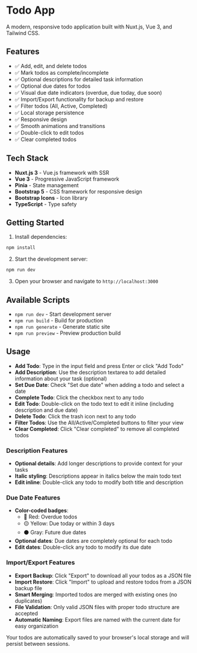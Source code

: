 # Todo App

A modern, responsive todo application built with Nuxt.js, Vue 3, and Tailwind CSS.

## Features

- ✅ Add, edit, and delete todos
- ✅ Mark todos as complete/incomplete
- ✅ Optional descriptions for detailed task information
- ✅ Optional due dates for todos
- ✅ Visual due date indicators (overdue, due today, due soon)
- ✅ Import/Export functionality for backup and restore
- ✅ Filter todos (All, Active, Completed)
- ✅ Local storage persistence
- ✅ Responsive design
- ✅ Smooth animations and transitions
- ✅ Double-click to edit todos
- ✅ Clear completed todos

## Tech Stack

- **Nuxt.js 3** - Vue.js framework with SSR
- **Vue 3** - Progressive JavaScript framework
- **Pinia** - State management
- **Bootstrap 5** - CSS framework for responsive design
- **Bootstrap Icons** - Icon library
- **TypeScript** - Type safety

## Getting Started

1. Install dependencies:
```bash
npm install
```

2. Start the development server:
```bash
npm run dev
```

3. Open your browser and navigate to `http://localhost:3000`

## Available Scripts

- `npm run dev` - Start development server
- `npm run build` - Build for production
- `npm run generate` - Generate static site
- `npm run preview` - Preview production build

## Usage

- **Add Todo**: Type in the input field and press Enter or click "Add Todo"
- **Add Description**: Use the description textarea to add detailed information about your task (optional)
- **Set Due Date**: Check "Set due date" when adding a todo and select a date
- **Complete Todo**: Click the checkbox next to any todo
- **Edit Todo**: Double-click on the todo text to edit it inline (including description and due date)
- **Delete Todo**: Click the trash icon next to any todo
- **Filter Todos**: Use the All/Active/Completed buttons to filter your view
- **Clear Completed**: Click "Clear completed" to remove all completed todos

### Description Features
- **Optional details**: Add longer descriptions to provide context for your tasks
- **Italic styling**: Descriptions appear in italics below the main todo text
- **Edit inline**: Double-click any todo to modify both title and description

### Due Date Features
- **Color-coded badges**: 
  - 🔴 Red: Overdue todos
  - 🟡 Yellow: Due today or within 3 days
  - ⚫ Gray: Future due dates
- **Optional dates**: Due dates are completely optional for each todo
- **Edit dates**: Double-click any todo to modify its due date

### Import/Export Features
- **Export Backup**: Click "Export" to download all your todos as a JSON file
- **Import Restore**: Click "Import" to upload and restore todos from a JSON backup file
- **Smart Merging**: Imported todos are merged with existing ones (no duplicates)
- **File Validation**: Only valid JSON files with proper todo structure are accepted
- **Automatic Naming**: Export files are named with the current date for easy organization

Your todos are automatically saved to your browser's local storage and will persist between sessions.
